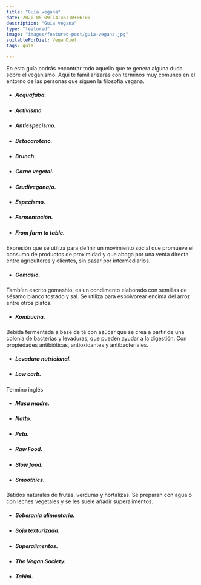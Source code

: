 ```yaml
---
title: "Guía vegana"
date: 2020-05-09T14:46:10+06:00
description: "Guía vegana"
type: "featured"
image: "images/featured-post/guia-vegana.jpg"
suitableForDiet: VeganDiet
tags: guía

---
```


En esta guía podrás encontrar todo aquello que te genera alguna duda sobre el veganismo. Aquí te familiarizarás con terminos muy comunes en el entorno de las personas que siguen la filosofía vegana. 

- ##### Acquafaba.
- ##### Activismo
- ##### Antiespecismo.
- ##### Betacaroteno.
- ##### Brunch.
- ##### Carne vegetal.
- ##### Crudivegana/o.
- ##### Especismo.
- ##### Fermentación.
- ##### From farm to table.
Expresión que se utiliza para definir un movimiento social que promueve el consumo de productos de proximidad y que aboga por una venta directa entre agricultores y clientes, sin pasar por intermediarios.
- ##### Gomasio.
Tambíen escrito gomashio, es un condimento elaborado con semillas de sésamo blanco tostado y sal. Se utiliza para espolvorear encima del arroz entre otros platos.
- ##### Kombucha.
Bebida fermentada a base de té con azúcar que se crea a partir de una colonia de bacterias y levaduras, que pueden ayudar a la digestión. Con propiedades antibióticas, antioxidantes y antibacteriales.
- ##### Levadura nutricional.
- ##### Low carb.
Termino inglés 
- ##### Masa madre.
- ##### Natto.
- ##### Peta.
- ##### Raw Food.
- ##### Slow food.
- ##### Smoothies.
Batidos naturales de frutas, verduras y hortalizas. Se preparan con agua o con leches vegetales y se les suele añadir superalimentos.
- ##### Soberanía alimentaria.
- ##### Soja texturizada.
- ##### Superalimentos.
- ##### The Vegan Society.
- ##### Tahini.

